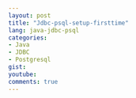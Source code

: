 ```yaml
---
layout: post
title: "Jdbc-psql-setup-firsttime"
lang: java-jdbc-psql
categories:
- Java
- JDBC
- Postgresql 
gist: 
youtube: 
comments: true
---
```


